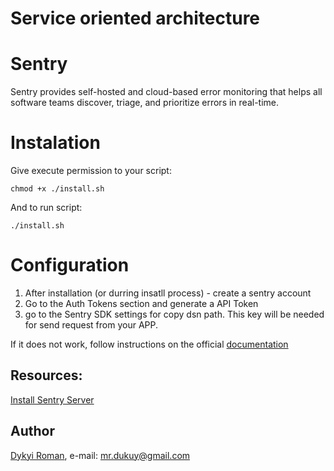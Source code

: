 Service oriented architecture
=======

# Sentry

Sentry provides self-hosted and cloud-based error monitoring that helps all software
teams discover, triage, and prioritize errors in real-time.


# Instalation

Give execute permission to your script:

```
chmod +x ./install.sh
```

And to run script:
```
./install.sh
```

# Configuration

1) After installation (or durring insatll process) - create a sentry account
2) Go to the Auth Tokens section and generate a API Token
3) go to the Sentry SDK settings for copy dsn path. This key will be needed for send request from your APP.


If it does not work, follow instructions on the official [documentation](https://docs.sentry.io/server/installation/)

## Resources:

[Install Sentry Server](https://docs.sentry.io/server/installation/)
    
## Author
[Dykyi Roman](https://www.linkedin.com/in/roman-dykyi-43428543/), e-mail: [mr.dukuy@gmail.com](mailto:mr.dukuy@gmail.com)

